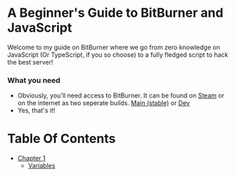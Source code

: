 # A Beginner's Guide to BitBurner and JavaScript
Welcome to my guide on BitBurner where we go from zero knowledge on JavaScript (Or TypeScript, if you so choose) to a fully fledged script to hack the best server!

### What you need
* Obviously, you'll need access to BitBurner. It can be found on [Steam](https://store.steampowered.com/app/1812820/Bitburner/) or on the internet as two seperate builds. [Main (stable)](https://bitburner-official.github.io/) or [Dev](https://bitburner-official.github.io/bitburner-src/)
* Yes, that's it!

# Table Of Contents
* [Chapter 1](/Lessons/Ch01/)
  - [Variables](/Lessons/Ch01/Variables.md) 